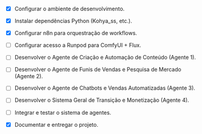 - [x] Configurar o ambiente de desenvolvimento.
- [x] Instalar dependências Python (Kohya_ss, etc.).
- [x] Configurar n8n para orquestração de workflows.
- [ ] Configurar acesso a Runpod para ComfyUI + Flux.
- [ ] Desenvolver o Agente de Criação e Automação de Conteúdo (Agente 1).
- [ ] Desenvolver o Agente de Funis de Vendas e Pesquisa de Mercado (Agente 2).
- [ ] Desenvolver o Agente de Chatbots e Vendas Automatizadas (Agente 3).
- [ ] Desenvolver o Sistema Geral de Transição e Monetização (Agente 4).
- [ ] Integrar e testar o sistema de agentes.
- [x] Documentar e entregar o projeto.

